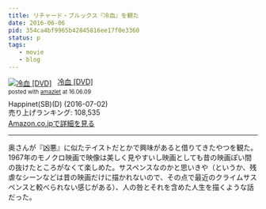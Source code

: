 ```yaml
---
title: リチャード・ブルックス『冷血』を観た
date: 2016-06-06
pid: 354ca4bf9965b42845816ee17f0e3360
status: p
tags:
   - movie
   - blog
---
```


<div class="amazlet-box" style="margin-bottom:0px;"><div class="amazlet-image" style="float:left;margin:0px 12px 1px 0px;"><a href="http://www.amazon.co.jp/exec/obidos/ASIN/B01CZVKNV2/dotimpact-22/ref=nosim/" name="amazletlink" target="_blank"><img src="http://ecx.images-amazon.com/images/I/51w4C7OdsFL._SL160_.jpg" alt="冷血 [DVD]" style="border: none;" /></a></div><div class="amazlet-info" style="line-height:120%; margin-bottom: 10px"><div class="amazlet-name" style="margin-bottom:10px;line-height:120%"><a href="http://www.amazon.co.jp/exec/obidos/ASIN/B01CZVKNV2/dotimpact-22/ref=nosim/" name="amazletlink" target="_blank">冷血 [DVD]</a><div class="amazlet-powered-date" style="font-size:80%;margin-top:5px;line-height:120%">posted with <a href="http://www.amazlet.com/" title="amazlet" target="_blank">amazlet</a> at 16.06.09</div></div><div class="amazlet-detail">Happinet(SB)(D) (2016-07-02)<br />売り上げランキング: 108,535<br /></div><div class="amazlet-sub-info" style="float: left;"><div class="amazlet-link" style="margin-top: 5px"><a href="http://www.amazon.co.jp/exec/obidos/ASIN/B01CZVKNV2/dotimpact-22/ref=nosim/" name="amazletlink" target="_blank">Amazon.co.jpで詳細を見る</a></div></div></div><div class="amazlet-footer" style="clear: left"></div></div>

---- 

奥さんが『凶悪』に似たテイストだとかで興味があると借りてきたやつを観た。1967年のモノクロ映画で映像は美しく見やすいし映画としても昔の映画ぽい間の抜けたところがなくて楽しめた。サスペンスなのかと思いきや（というか、残虐なシーンなどは昔の映画だけに描かれないので、その点で最近のクライムサスペンスと較べられない感じがある）、人の咎とそれを含めた人生を描くような話だった。